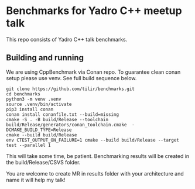 # Benchmarks for Yadro C++ meetup talk

This repo consists of Yadro C++ talk benchmarks.

## Building and running

We are using CppBenchmark via Conan repo. To guarantee clean conan setup please use venv. See full build sequence below.

```
git clone https://github.com/tilir/benchmarks.git
cd benchmarks
python3 -m venv .venv
source .venv/bin/activate
pip3 install conan
conan install conanfile.txt --build=missing
cmake -S . -B build/Release --toolchain build/Release/generators/conan_toolchain.cmake  -DCMAKE_BUILD_TYPE=Release
cmake --build build/Release
env CTEST_OUTPUT_ON_FAILURE=1 cmake --build build/Release --target test --parallel 1
```

This will take some time, be patient. Benchmarking results will be created in the build/Release/CSVS folder. 

You are welcome to create MR in results folder with your architecture and name it will help my talk!

